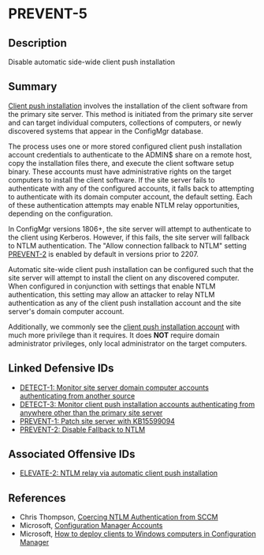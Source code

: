 # PREVENT-5

## Description
Disable automatic side-wide client push installation

## Summary
[Client push installation](https://learn.microsoft.com/en-us/mem/configmgr/core/clients/deploy/deploy-clients-to-windows-computers) involves the installation of the client software from the primary site server. This method is initiated from the primary site server and can target individual computers, collections of computers, or newly discovered systems that appear in the ConfigMgr database. 

The process uses one or more stored configured client push installation account credentials to authenticate to the ADMIN$ share on a remote host, copy the installation files there, and execute the client software setup binary. These accounts must have administrative rights on the target computers to install the client software. If the site server fails to authenticate with any of the configured accounts, it falls back to attempting to authenticate with its domain computer account, the default setting. Each of these authentication attempts may enable NTLM relay opportunities, depending on the configuration.

In ConfigMgr versions 1806+, the site server will attempt to authenticate to the client using Kerberos. However, if this fails, the site server will fallback to NTLM authentication. The "Allow connection fallback to NTLM" setting [PREVENT-2](../PREVENT-2/prevent-2_description.md) is enabled by default in versions prior to 2207.

Automatic site-wide client push installation can be configured such that the site server will attempt to install the client on any discovered computer. When configured in conjunction with settings that enable NTLM authentication, this setting may allow an attacker to relay NTLM authentication as any of the client push installation account and the site server's domain computer account.

Additionally, we commonly see the [client push installation account](https://learn.microsoft.com/en-us/mem/configmgr/core/plan-design/hierarchy/accounts#client-push-installation-account) with much more privilege than it requires. It does **NOT** require domain administrator privileges, only local administrator on the target computers.

## Linked Defensive IDs
- [DETECT-1: Monitor site server domain computer accounts authenticating from another source](../../DETECT/DETECT-1/detect-1_description.md)
- [DETECT-3: Monitor client push installation accounts authenticating from anywhere other than the primary site server](../../DETECT/DETECT-3/detect-3_description.md)
- [PREVENT-1: Patch site server with KB15599094](../PREVENT-1/prevent-1_description.md)
- [PREVENT-2: Disable Fallback to NTLM ](../PREVENT-2/prevent-2_description.md)

## Associated Offensive IDs
- [ELEVATE-2: NTLM relay via automatic client push installation](../../../attack-techniques/ELEVATE/ELEVATE-2/ELEVATE-2_description.md)

## References
- Chris Thompson, [Coercing NTLM Authentication from SCCM](https://posts.specterops.io/coercing-ntlm-authentication-from-sccm-e6e23ea8260a)
- Microsoft, [Configuration Manager Accounts](https://learn.microsoft.com/en-us/mem/configmgr/core/plan-design/hierarchy/accounts#client-push-installation-account)
- Microsoft, [How to deploy clients to Windows computers in Configuration Manager](https://learn.microsoft.com/en-us/mem/configmgr/core/clients/deploy/deploy-clients-to-windows-computers)